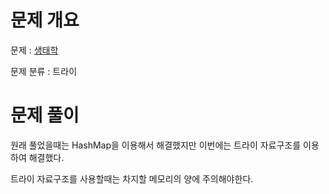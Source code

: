 # 문제 개요

문제 : [생태학](https://www.acmicpc.net/problem/4358)

문제 분류 : 트라이

# 문제 풀이

원래 풀었을때는 HashMap을 이용해서 해결했지만 이번에는 트라이 자료구조를 이용하여 해결했다.

트라이 자료구조를 사용할때는 차지할 메모리의 양에 주의해야한다.